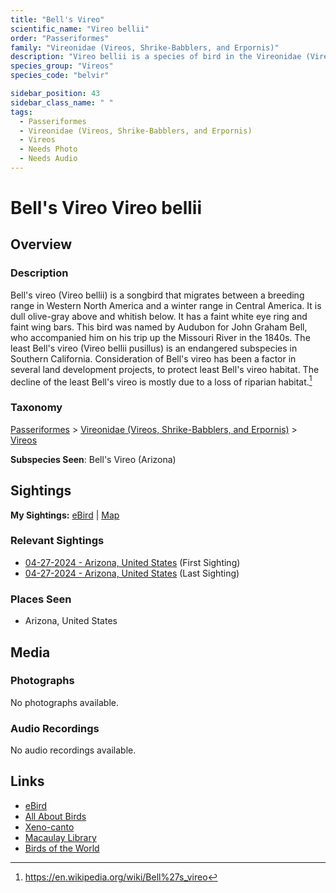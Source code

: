 ```yaml
---
title: "Bell's Vireo"
scientific_name: "Vireo bellii"
order: "Passeriformes"
family: "Vireonidae (Vireos, Shrike-Babblers, and Erpornis)"
description: "Vireo bellii is a species of bird in the Vireonidae (Vireos, Shrike-Babblers, and Erpornis) family. It has been observed 3 times."
species_group: "Vireos"
species_code: "belvir"

sidebar_position: 43
sidebar_class_name: " "
tags: 
  - Passeriformes
  - Vireonidae (Vireos, Shrike-Babblers, and Erpornis)
  - Vireos
  - Needs Photo
  - Needs Audio
---
```


# Bell's Vireo <span className='sci_name'>Vireo bellii</span>

## Overview

### Description
Bell's vireo (Vireo bellii) is a songbird that migrates between a breeding range in Western North America and a winter range in Central America. It is dull olive-gray above and whitish below. It has a faint white eye ring and faint wing bars.
This bird was named by Audubon for John Graham Bell, who accompanied him on his trip up the Missouri River in the 1840s.
The least Bell's vireo (Vireo bellii pusillus) is an endangered subspecies in Southern California. Consideration of Bell's vireo has been a factor in several land development projects, to protect least Bell's vireo habitat. The decline of the least Bell's vireo is mostly due to a loss of riparian habitat.[^1]

[^1]: https://en.wikipedia.org/wiki/Bell%27s_vireo

### Taxonomy
[Passeriformes](/tags/passeriformes) > [Vireonidae (Vireos, Shrike-Babblers, and Erpornis)](/tags/vireonidae-vireos-shrike-babblers-and-erpornis) > [Vireos](/tags/vireos)

**Subspecies Seen**: Bell's Vireo (Arizona)


## Sightings

**My Sightings:** [eBird](https://ebird.org/lifelist?r=world&time=life&spp=belvir) | [Map](/map?species_code=belvir)

### Relevant Sightings

* [04-27-2024 - Arizona, United States](https://ebird.org/checklist/S170587133) (First Sighting)
* [04-27-2024 - Arizona, United States](https://ebird.org/checklist/S170629025) (Last Sighting)

### Places Seen

* Arizona, United States



## Media
### Photographs
No photographs available.

### Audio Recordings
No audio recordings available.

## Links
* [eBird](https://ebird.org/species/belvir) 
* [All About Birds](https://www.allaboutbirds.org/guide/belvir) 
* [Xeno-canto](https://www.xeno-canto.org/species/vireo-bellii) 
* [Macaulay Library](https://search.macaulaylibrary.org/catalog?taxonCode=belvir&sort=rating_rank_desc)
* [Birds of the World](https://birdsoftheworld.org/bow/species/belvir)
